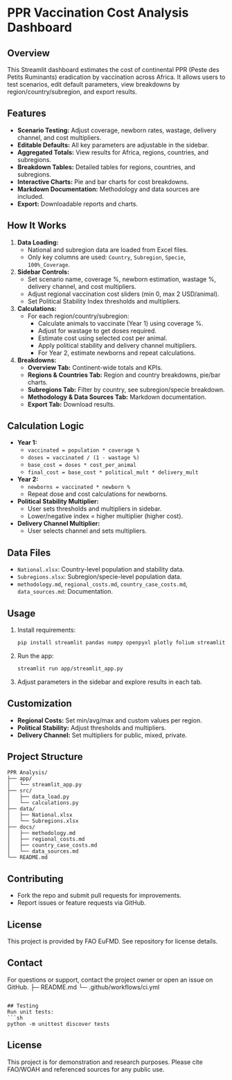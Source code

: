 
# PPR Vaccination Cost Analysis Dashboard

## Overview
This Streamlit dashboard estimates the cost of continental PPR (Peste des Petits Ruminants) eradication by vaccination across Africa. It allows users to test scenarios, edit default parameters, view breakdowns by region/country/subregion, and export results.

## Features
- **Scenario Testing:** Adjust coverage, newborn rates, wastage, delivery channel, and cost multipliers.
- **Editable Defaults:** All key parameters are adjustable in the sidebar.
- **Aggregated Totals:** View results for Africa, regions, countries, and subregions.
- **Breakdown Tables:** Detailed tables for regions, countries, and subregions.
- **Interactive Charts:** Pie and bar charts for cost breakdowns.
- **Markdown Documentation:** Methodology and data sources are included.
- **Export:** Downloadable reports and charts.

## How It Works
1. **Data Loading:**
   - National and subregion data are loaded from Excel files.
   - Only key columns are used: `Country`, `Subregion`, `Specie`, `100%_Coverage`.
2. **Sidebar Controls:**
   - Set scenario name, coverage %, newborn estimation, wastage %, delivery channel, and cost multipliers.
   - Adjust regional vaccination cost sliders (min 0, max 2 USD/animal).
   - Set Political Stability Index thresholds and multipliers.
3. **Calculations:**
   - For each region/country/subregion:
     - Calculate animals to vaccinate (Year 1) using coverage %.
     - Adjust for wastage to get doses required.
     - Estimate cost using selected cost per animal.
     - Apply political stability and delivery channel multipliers.
     - For Year 2, estimate newborns and repeat calculations.
4. **Breakdowns:**
   - **Overview Tab:** Continent-wide totals and KPIs.
   - **Regions & Countries Tab:** Region and country breakdowns, pie/bar charts.
   - **Subregions Tab:** Filter by country, see subregion/specie breakdown.
   - **Methodology & Data Sources Tab:** Markdown documentation.
   - **Export Tab:** Download results.

## Calculation Logic
- **Year 1:**
  - `vaccinated = population * coverage %`
  - `doses = vaccinated / (1 - wastage %)`
  - `base_cost = doses * cost_per_animal`
  - `final_cost = base_cost * political_mult * delivery_mult`
- **Year 2:**
  - `newborns = vaccinated * newborn %`
  - Repeat dose and cost calculations for newborns.
- **Political Stability Multiplier:**
  - User sets thresholds and multipliers in sidebar.
  - Lower/negative index = higher multiplier (higher cost).
- **Delivery Channel Multiplier:**
  - User selects channel and sets multipliers.

## Data Files
- `National.xlsx`: Country-level population and stability data.
- `Subregions.xlsx`: Subregion/specie-level population data.
- `methodology.md`, `regional_costs.md`, `country_case_costs.md`, `data_sources.md`: Documentation.

## Usage
1. Install requirements:
   ```bash
   pip install streamlit pandas numpy openpyxl plotly folium streamlit-folium
   ```
2. Run the app:
   ```bash
   streamlit run app/streamlit_app.py
   ```
3. Adjust parameters in the sidebar and explore results in each tab.

## Customization
- **Regional Costs:** Set min/avg/max and custom values per region.
- **Political Stability:** Adjust thresholds and multipliers.
- **Delivery Channel:** Set multipliers for public, mixed, private.

## Project Structure
```
PPR Analysis/
├── app/
│   └── streamlit_app.py
├── src/
│   ├── data_load.py
│   └── calculations.py
├── data/
│   ├── National.xlsx
│   └── Subregions.xlsx
├── docs/
│   ├── methodology.md
│   ├── regional_costs.md
│   ├── country_case_costs.md
│   └── data_sources.md
└── README.md
```

## Contributing
- Fork the repo and submit pull requests for improvements.
- Report issues or feature requests via GitHub.

## License
This project is provided by FAO EuFMD. See repository for license details.

## Contact
For questions or support, contact the project owner or open an issue on GitHub.
├─ README.md
└─ .github/workflows/ci.yml
```

## Testing
Run unit tests:
```sh
python -m unittest discover tests
```

## License
This project is for demonstration and research purposes. Please cite FAO/WOAH and referenced sources for any public use.
